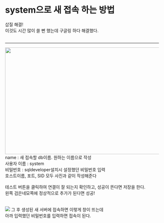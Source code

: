 # system으로 새 접속 하는 방법
삽질 해결!<br>
이것도 시간 많이 쓸 뻔 했는데 구글링 하다 해결했다.<br><br>
<hr>
<img src = "https://user-images.githubusercontent.com/77380889/154203549-fd56ffb5-1f07-4dfd-b802-80669fe03f19.png" width = "550" height = "350">
name : 새 접속할 db이름. 원하는 이름으로 작성<br>
사용자 이름 : system<br>
비밀번호 : sqldeveloper설치시 설정했던 비밀번호 입력<br>
호스트이름, 포트, SID 모두 사진과 같이 작성해준다<br><br>
테스트 버튼을 클릭하여 연결이 잘 되는지 확인하고, 성공이 뜬다면 저장을 한다.<br>
왼쪽 검은네모쪽에 정상적으로 추가가 된다면 성공!<br>
<br><br>
<img src = "https://user-images.githubusercontent.com/77380889/154204121-07e6e841-40a9-424e-973c-b8e3ce6fe990.png">
그 후 생성된 새 서버에 접속하면 이렇게 창이 뜨는데<br>
아까 입력했던 비밀번호를 입력하면 접속이 된다.

